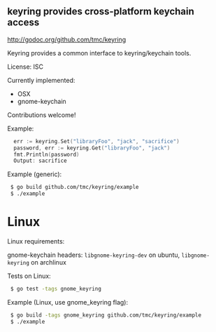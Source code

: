 keyring provides cross-platform keychain access
-----------------------------------------------
http://godoc.org/github.com/tmc/keyring

Keyring provides a common interface to keyring/keychain tools.

License: ISC

Currently implemented:
- OSX
- gnome-keychain

Contributions welcome!


Example:

```go
  err := keyring.Set("libraryFoo", "jack", "sacrifice")
  password, err := keyring.Get("libraryFoo", "jack")
  fmt.Println(password)
  Output: sacrifice
```

Example (generic):
```sh
 $ go build github.com/tmc/keyring/example
 $ ./example
```


Linux
=====

Linux requirements:

gnome-keychain headers:
  `libgnome-keyring-dev` on ubuntu, `libgnome-keyring` on archlinux

Tests on Linux:
```sh
 $ go test -tags gnome_keyring
```


Example (Linux, use gnome_keyring flag):
```sh
 $ go build -tags gnome_keyring github.com/tmc/keyring/example
 $ ./example
```


